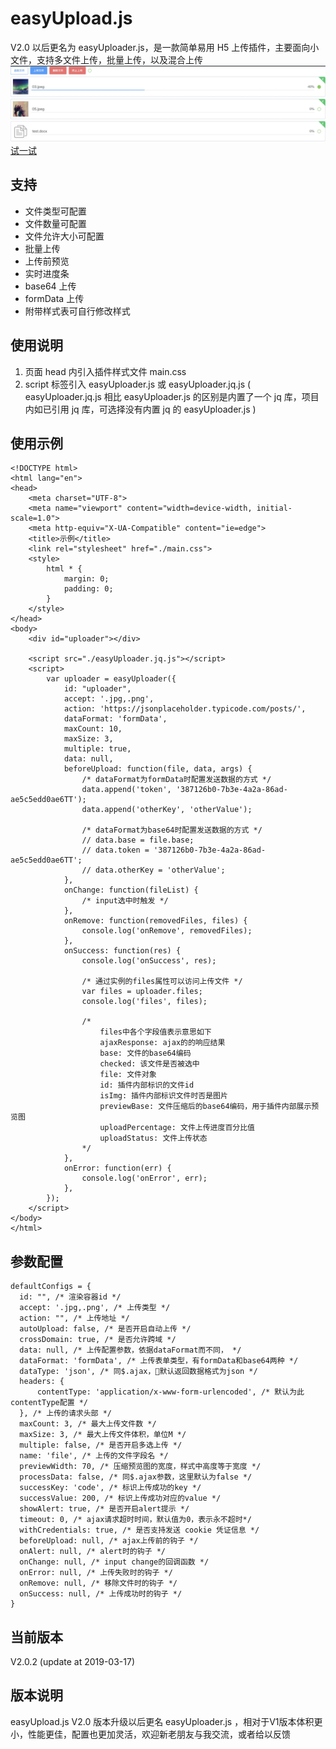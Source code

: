 # easyUpload.js
V2.0 以后更名为 easyUploader.js，是一款简单易用 H5 上传插件，主要面向小文件，支持多文件上传，批量上传，以及混合上传  
![easyUploader](/example/01.jpg)  
[试一试](http://www.jq22.com/jquery-info17836)

## 支持
- 文件类型可配置
- 文件数量可配置
- 文件允许大小可配置
- 批量上传
- 上传前预览
- 实时进度条
- base64 上传
- formData 上传
- 附带样式表可自行修改样式

## 使用说明
1. 页面 head 内引入插件样式文件 main.css
2. script 标签引入 easyUploader.js 或 easyUploader.jq.js
( easyUploader.jq.js 相比 easyUploader.js 的区别是内置了一个 jq 库，项目内如已引用 jq 库，可选择没有内置 jq 的 easyUploader.js )

## 使用示例
```
<!DOCTYPE html>
<html lang="en">
<head>
    <meta charset="UTF-8">
    <meta name="viewport" content="width=device-width, initial-scale=1.0">
    <meta http-equiv="X-UA-Compatible" content="ie=edge">
    <title>示例</title>
    <link rel="stylesheet" href="./main.css">
    <style>
        html * {
            margin: 0;
            padding: 0;
        }
    </style>
</head>
<body>
    <div id="uploader"></div>

    <script src="./easyUploader.jq.js"></script>
    <script>
        var uploader = easyUploader({
            id: "uploader",
            accept: '.jpg,.png',
            action: 'https://jsonplaceholder.typicode.com/posts/',
            dataFormat: 'formData',
            maxCount: 10,
            maxSize: 3,
            multiple: true,
            data: null,
            beforeUpload: function(file, data, args) {
                /* dataFormat为formData时配置发送数据的方式 */
                data.append('token', '387126b0-7b3e-4a2a-86ad-ae5c5edd0ae6TT');
                data.append('otherKey', 'otherValue');

                /* dataFormat为base64时配置发送数据的方式 */
                // data.base = file.base;
                // data.token = '387126b0-7b3e-4a2a-86ad-ae5c5edd0ae6TT';
                // data.otherKey = 'otherValue';
            },
            onChange: function(fileList) {
                /* input选中时触发 */
            },
            onRemove: function(removedFiles, files) {
                console.log('onRemove', removedFiles);
            },
            onSuccess: function(res) {
                console.log('onSuccess', res);

                /* 通过实例的files属性可以访问上传文件 */
                var files = uploader.files;
                console.log('files', files);
        
                /*
                    files中各个字段值表示意思如下
                    ajaxResponse: ajax的的响应结果
                    base: 文件的base64编码
                    checked: 该文件是否被选中
                    file: 文件对象
                    id: 插件内部标识的文件id
                    isImg: 插件内部标识文件时否是图片
                    previewBase: 文件压缩后的base64编码，用于插件内部展示预览图
                    uploadPercentage: 文件上传进度百分比值
                    uploadStatus: 文件上传状态
                */
            },
            onError: function(err) {
                console.log('onError', err);
            },
        });
    </script>
</body>
</html>
```

## 参数配置
```
defaultConfigs = {
  id: "", /* 渲染容器id */
  accept: '.jpg,.png', /* 上传类型 */
  action: "", /* 上传地址 */
  autoUpload: false, /* 是否开启自动上传 */
  crossDomain: true, /* 是否允许跨域 */
  data: null, /* 上传配置参数，依据dataFormat而不同， */
  dataFormat: 'formData', /* 上传表单类型，有formData和base64两种 */
  dataType: 'json', /* 同$.ajax，默认返回数据格式为json */
  headers: {
      contentType: 'application/x-www-form-urlencoded', /* 默认为此contentType配置 */
  }, /* 上传的请求头部 */
  maxCount: 3, /* 最大上传文件数 */
  maxSize: 3, /* 最大上传文件体积，单位M */
  multiple: false, /* 是否开启多选上传 */
  name: 'file', /* 上传的文件字段名 */
  previewWidth: 70, /* 压缩预览图的宽度，样式中高度等于宽度 */
  processData: false, /* 同$.ajax参数，这里默认为false */
  successKey: 'code', /* 标识上传成功的key */
  successValue: 200, /* 标识上传成功对应的value */
  showAlert: true, /* 是否开启alert提示 */
  timeout: 0, /* ajax请求超时时间，默认值为0，表示永不超时*/
  withCredentials: true, /* 是否支持发送 cookie 凭证信息 */
  beforeUpload: null, /* ajax上传前的钩子 */
  onAlert: null, /* alert时的钩子 */
  onChange: null, /* input change的回调函数 */
  onError: null, /* 上传失败时的钩子 */
  onRemove: null, /* 移除文件时的钩子 */
  onSuccess: null, /* 上传成功时的钩子 */
}
```

## 当前版本
V2.0.2  (update at 2019-03-17)

## 版本说明
easyUpload.js V2.0 版本升级以后更名 easyUploader.js ，相对于V1版本体积更小，性能更佳，配置也更加灵活，欢迎新老朋友与我交流，或者给以反馈
